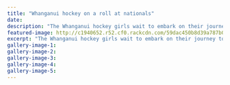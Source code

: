```yaml
---
title: "Whanganui hockey on a roll at nationals"
date: 
description: "The Whanganui hockey girls wait to embark on their journey to the U15 National Champs in Timaru where they are unbeaten after four pool games..."
featured-image: http://c1940652.r52.cf0.rackcdn.com/59dac450b8d39a787b00033e/U15-WU-hockey-winners.jpg
excerpt: "The Whanganui hockey girls wait to embark on their journey to the U15 National Championships in Timaru where they are subsequently unbeaten after four pool games."
gallery-image-1: 
gallery-image-2: 
gallery-image-3: 
gallery-image-4: 
gallery-image-5: 
---
```

